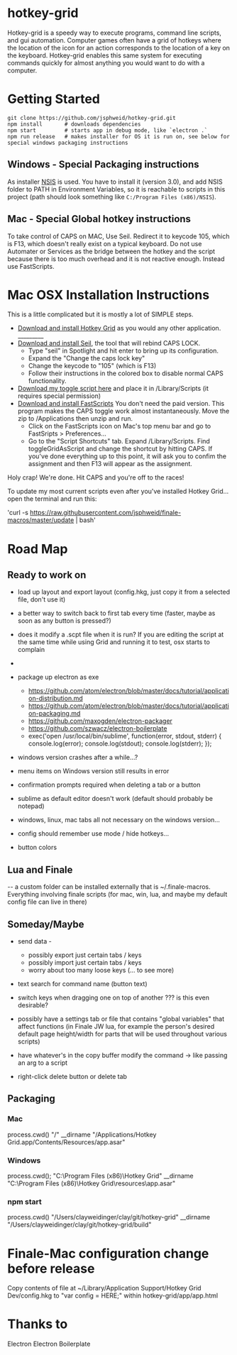 # hotkey-grid

Hotkey-grid is a speedy way to execute programs, command line scripts, and gui automation. Computer games often have a grid of hotkeys where the location of the icon for an action corresponds to the location of a key on the keyboard. Hotkey-grid enables this same system for executing commands quickly for almost anything you would want to do with a computer.

# Getting Started

```
git clone https://github.com/jsphweid/hotkey-grid.git
npm install       # downloads dependencies
npm start         # starts app in debug mode, like `electron .`
npm run release	  # makes installer for OS it is run on, see below for special windows packaging instructions
```

## Windows - Special Packaging instructions
As installer [NSIS](http://nsis.sourceforge.net/Main_Page) is used. You have to install it (version 3.0), and add NSIS folder to PATH in Environment Variables, so it is reachable to scripts in this project (path should look something like `C:/Program Files (x86)/NSIS`).

## Mac - Special Global hotkey instructions
To take control of CAPS on MAC, Use Seil. Redirect it to keycode 105, which is F13, which doesn't really exist on a typical keyboard. Do not use Automater or Services as the bridge between the hotkey and the script because there is too much overhead and it is not reactive enough. Instead use FastScripts.

# Mac OSX Installation Instructions

This is a little complicated but it is mostly a lot of SIMPLE steps.

- [Download and install Hotkey Grid](https://github.com/jsphweid/hotkey-grid/raw/finale-mac/hotkey-grid_0.1.0.dmg) as you would any other application. _________
- [Download and install Seil](https://pqrs.org/osx/karabiner/seil.html.en), the tool that will rebind CAPS LOCK.
	- Type "seil" in Spotlight and hit enter to bring up its configuration.
	- Expand the "Change the caps lock key"
	- Change the keycode to "105" (which is F13)
  - Follow their instructions in the colored box to disable normal CAPS functionality.
- [Download my toggle script here](https://github.com/jsphweid/hotkey-grid/raw/finale-mac/scripts/osxCapsToggle/toggleGridAsScript.scpt) and place it in /Library/Scripts (it requires special permission)
- [Download and install FastScripts](https://red-sweater.com/fastscripts/) You don't need the paid version. This program makes the CAPS toggle work almost instantaneously. Move the zip to /Applications then unzip and run.
  - Click on the FastScripts icon on Mac's top menu bar and go to FastSripts > Preferences...
  - Go to the "Script Shortcuts" tab. Expand /Library/Scripts. Find toggleGridAsScript and change the shortcut by hitting CAPS. If you've done everything up to this point, it will ask you to confim the assignment and then F13 will appear as the assignment.

Holy crap! We're done. Hit CAPS and you're off to the races!



To update my most current scripts even after you've installed Hotkey Grid... open the terminal and run this:

'curl -s https://raw.githubusercontent.com/jsphweid/finale-macros/master/update | bash'

# Road Map

## Ready to work on 

- load up layout and export layout (config.hkg, just copy it from a selected file, don't use it)
- a better way to switch back to first tab every time (faster, maybe as soon as any button is pressed?)
- does it modify a .scpt file when it is run? If you are editing the script at the same time while using Grid and running it to test, osx starts to complain
- 
- package up electron as exe
  - https://github.com/atom/electron/blob/master/docs/tutorial/application-distribution.md
  - https://github.com/atom/electron/blob/master/docs/tutorial/application-packaging.md
  - https://github.com/maxogden/electron-packager
  - https://github.com/szwacz/electron-boilerplate
  - exec('open /usr/local/bin/sublime', function(error, stdout, stderr) { console.log(error); console.log(stdout); console.log(stderr); });
- windows version crashes after a while...?

- menu items on Windows version still results in error
- confirmation prompts required when deleting a tab or a button
- sublime as default editor doesn't work (default should probably be notepad)
- windows, linux, mac tabs all not necessary on the windows version...
- config should remember use mode / hide hotkeys...
- button colors

## Lua and Finale
-- a custom folder can be installed externally that is ~/.finale-macros. Everything involving finale scripts (for mac, win, lua, and maybe my default config file can live in there)

## Someday/Maybe

- send data - 
  - possibly export just certain tabs / keys
  - possibly import just certain tabs / keys
  - worry about too many loose keys (... to see more)
- text search for command name (button text)
- switch keys when dragging one on top of another ??? is this even desirable?
- possibly have a settings tab or file that contains "global variables" that affect functions (in Finale JW lua, for example the person's desired default page height/width for parts that will be used throughout various scripts)
- have whatever's in the copy buffer modify the command -> like passing an arg to a script

- right-click delete button or delete tab


## Packaging

### Mac
process.cwd()
"/"
__dirname
"/Applications/Hotkey Grid.app/Contents/Resources/app.asar"

### Windows
process.cwd();
"C:\Program Files (x86)\Hotkey Grid"
__dirname
"C:\Program Files (x86)\Hotkey Grid\resources\app.asar"


### npm start
process.cwd()
"/Users/clayweidinger/clay/git/hotkey-grid"
__dirname
"/Users/clayweidinger/clay/git/hotkey-grid/build"

# Finale-Mac configuration change before release
Copy contents of file at ~/Library/Application Support/Hotkey Grid Dev/config.hkg to "var config = HERE;" within hotkey-grid/app/app.html

# Thanks to
Electron
Electron Boilerplate
